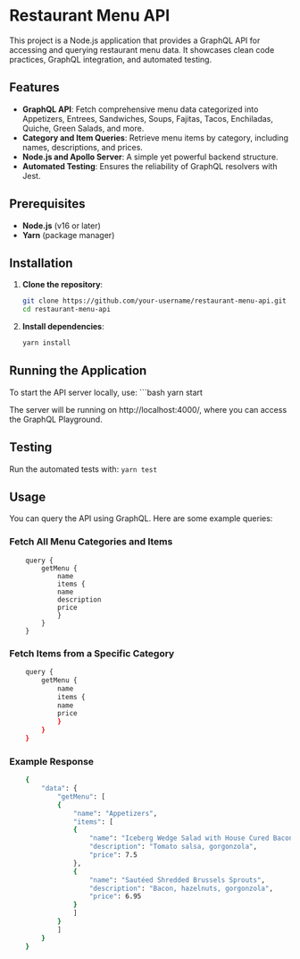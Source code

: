 # Restaurant Menu API

This project is a Node.js application that provides a GraphQL API for accessing and querying restaurant menu data. It showcases clean code practices, GraphQL integration, and automated testing.

## Features

- **GraphQL API**: Fetch comprehensive menu data categorized into Appetizers, Entrees, Sandwiches, Soups, Fajitas, Tacos, Enchiladas, Quiche, Green Salads, and more.
- **Category and Item Queries**: Retrieve menu items by category, including names, descriptions, and prices.
- **Node.js and Apollo Server**: A simple yet powerful backend structure.
- **Automated Testing**: Ensures the reliability of GraphQL resolvers with Jest.

## Prerequisites

- **Node.js** (v16 or later)
- **Yarn** (package manager)

## Installation

1. **Clone the repository**:
   ```bash
   git clone https://github.com/your-username/restaurant-menu-api.git
   cd restaurant-menu-api
2. **Install dependencies**:
    ```bash
    yarn install
## Running the Application
To start the API server locally, use:
    ```bash
    yarn start

The server will be running on http://localhost:4000/, where you can access the GraphQL Playground.

## Testing
Run the automated tests with:
    ```
    yarn test
    ```
## Usage
You can query the API using GraphQL. Here are some example queries:

### Fetch All Menu Categories and Items
```
    query {
        getMenu {
            name
            items {
            name
            description
            price
            }
        }
    }
```

### Fetch Items from a Specific Category
```bash
    query {
        getMenu {
            name
            items {
            name
            price
            }
        }
    }
```
   
### Example Response
```bash
    {
        "data": {
            "getMenu": [
            {
                "name": "Appetizers",
                "items": [
                {
                    "name": "Iceberg Wedge Salad with House Cured Bacon",
                    "description": "Tomato salsa, gorgonzola",
                    "price": 7.5
                },
                {
                    "name": "Sautéed Shredded Brussels Sprouts",
                    "description": "Bacon, hazelnuts, gorgonzola",
                    "price": 6.95
                }
                ]
            }
            ]
        }
    }
```

